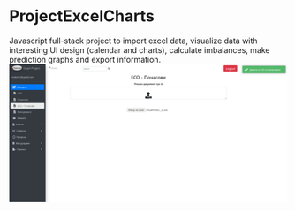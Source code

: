 # ProjectExcelCharts
Javascript full-stack project to import excel data, visualize data with interesting UI design (calendar and charts), calculate imbalances, make prediction graphs and export information.
![Import ESO-readings](./project-images/import-eso-readings.png)